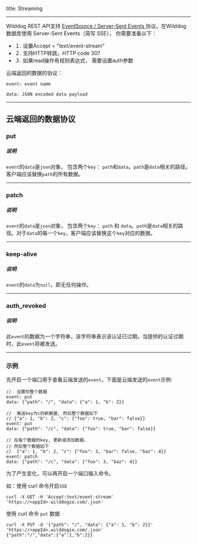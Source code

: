 title: Streaming

---

Wilddog REST API支持 [EventSource / Server-Sent Events ](http://www.w3.org/TR/eventsource/)协议。在Wilddog数据库使用 Server-Sent Events（简写 SSE）， 你需要准备以下：

* １. 设置Accept = "text/event-stream"
* ２. 支持HTTP转跳，HTTP code 307
* ３. 如果read操作有规则表达式， 需要设置auth参数

云端返回的数据的协议：

```
event: event name

data: JSON encoded data payload

```
---

## 云端返回的数据协议

### put

##### 说明

`event`的`data`是`json`对象， 包含两个`key`： `path`和`data`。`path`是`data`相关的路径。客户端应该替换`path`的所有数据。

---

### patch

##### 说明

`event`的`data`是`json`对象， 包含两个`key`： `path` 和 `data`。`path`是`data`相关的路径。对于`data`的每一个`key`，客户端应该替换这个`key`对应的数据。

---

### keep-alive

##### 说明

`event`的`data`为`null`，即无任何操作。

---

### auth\_revoked

##### 说明

此`event`的数据为一个字符串，该字符串表示该认证已过期。当提供的认证过期时，此`event`将被发送。

---

### 示例

先开启一个端口用于查看云端发送的`event`，下面是云端发送的`event`示例:

```
//  设置你整个数据
event: put
data: {"path": "/", "data": {"a": 1, "b": 2}}

//  推送key为c的新数据, 然后整个数据如下
// {"a": 1, "b": 2, "c": {"foo": true, "bar": false}}
event: put
data: {"path": "/c", "data": {"foo": true, "bar": false}}

// 在每个数据的key, 更新或添加数据，
// 然后整个数据如下
//  {"a": 1, "b": 2, "c": {"foo": 3, "bar": false, "baz": 4}}
event: patch
data: {"path": "/c", "data": {"foo": 3, "baz": 4}}

```

为了产生变化，可以再开启一个端口输入命令。

如：使用 curl 命令开启`SSE`

```
curl -X GET -H 'Accept:text/event-stream' 'https://<appId>.wilddogio.com/.json'

```

使用 curl 命令 `put` 数据

```
curl -X PUT -d '{"path": "/", "data": {"a": 1, "b": 2}}' 'https://<appId>.wilddogio.com/.json'
{"path":"/","data":{"a":1,"b":2}}

```
